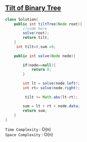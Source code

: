 ## [Tilt of Binary Tree](https://www.geeksforgeeks.org/problems/tilt-of-binary-tree/1)


```java
class Solution{
    public int tiltTree(Node root){
        //code here
        solve(root);
        return tilt;
    }
     int tilt=0,sum =0;
    
    public int solve(Node node){
        
        if(node==null){
            return 0;
        }
        
        int lt = solve(node.left);
        int rt= solve(node.right);
        
         tilt += Math.abs(lt-rt);
        
        sum = lt + rt + node.data;
        return sum;
    }
}
```

`Time Complexity` : O(n) <br>
`Space Complexity` : O(n)
